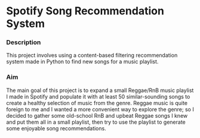 # Spotify Song Recommendation System

### Description
This project involves using a content-based filtering recommendation system made in Python to find new songs for a music playlist.

### Aim
The main goal of this project is to expand a small Reggae/RnB music playlist I made in Spotify and populate it with at least 50 similar-sounding songs to create a healthy selection of music from the genre. Reggae music is quite foreign to me and I wanted a more convenient way to explore the genre; so I decided to gather some old-school RnB and upbeat Reggae songs I knew and put them all in a small playlist, then try to use the playlist to generate some enjoyable song recommendations.
